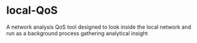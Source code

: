 # local-QoS
A network analysis QoS tool designed to look inside the local network and run as a background process gathering analytical insight

